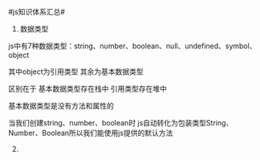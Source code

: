 #js知识体系汇总#

1. 数据类型

js中有7种数据类型：string、number、boolean、null、undefined、symbol、object

其中object为引用类型 其余为基本数据类型

区别在于 基本数据类型存在栈中 引用类型存在堆中

基本数据类型是没有方法和属性的 

当我们创建string、number、boolean时 js自动转化为包装类型String、Number、Boolean所以我们能使用js提供的默认方法

2. 